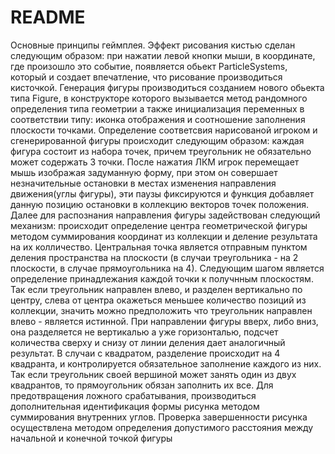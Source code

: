 # README #

Основные принципы геймплея.
Эффект рисования кистью сделан следующим образом: при нажатии левой кнопки мыши, в координате, где произошло это событие, появляется обьект ParticleSystems, который и создает впечатление, что рисование производиться кисточкой.
Генерация фигуры производиться созданием нового обьекта типа Figure, в конструкторе которого вызывается метод рандомного определения типа геометрии а также инициализация переменных в соответствии типу: иконка отображения и соотношение заполнения плоскости точками. Определение соответсвия нарисованой игроком и сгенерированной фигуры происходит следующим образом: каждая фигура состоит из набора точек, причем треугольник не обязательно может содержать 3 точки. После нажатия ЛКМ игрок перемещает мышь изображая задуманную форму, при этом он совершает незначительные остановки в местах изменения направления движения(углы фигуры), эти паузы фиксируются и функция добавляет данную позицию остановки в коллекцию векторов точек положения. Далее для распознания направления фигуры задействован следующий механизм: происходит определение центра геометрической фигуры методом суммирования координат из коллекции и деление результата на их колличество. Центральная точка является отправным пунктом деления пространства на плоскости (в случаи треугольника - на 2 плоскости, в случае прямоугольника на 4). Следующим шагом является определение принадлежания каждой точки к получнным плоскостям. Так если треугольник направлен влево, и разделен вертикально по центру, слева от центра окажеться меньшее количество позиций из коллекции, значить можно предположить что треугольник направлен влево - является истинной. При направлении фигуры вверх, либо вниз, она разделяется не вертикалью а уже горизонталью, подсчет количества сверху и снизу от линии деления дает аналогичный результат. В случаи с квадратом, разделение происходит на 4 квадранта, и контролируется обязательное заполнение каждого из них. Так если треугольник своей вершиной может занять один из двух квадрантов, то прямоугольник обязан заполнить их все. Для предотвращения ложного срабатывания, производиться дополнительная идентификация формы рисунка методом суммирования внутренних углов. Проверка завершенности рисунка осуществлена методом определения допустимого расстояния между начальной и конечной точкой фигуры